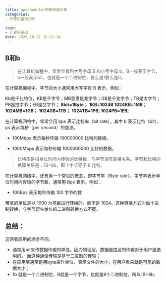```yaml
---
title: apscheduler的触发器对象
categories: 
- 计算机基础知识

tags:
- 计算机基础
date: 2020-10-21 15:21:34
---
```

## B和b

> 在计算机编程中，常常会看到大写字母 B 和小写字母 b，B一般表示字节，b一般表示bit，也就是一个二进制位，要么是1要么是0。

在计算机编程中，字节的大小通常用大写字母 B 表示，例如：

Kb是千比特位，KB是千字节；MB意思是兆字节；GB是千兆字节；TB是太字节；PB是拍字节；EB是艾字节；
	**8bit=1Byte；**
	**1KB=1024B**
	**1024KB=1MB；**
	**1024MB=1GB；**
	**1024GB=1TB；**
	**1024TB=1PB;**
	**1024PB=1EB;**

在计算机网络中，常常会用 bps 表示比特率（bit rate），其中 b 表示比特（bit），ps 表示每秒（per second）的意思。

- 100Mbps 表示每秒传输 100000000 比特的数据。

- 1000Mbps 表示每秒传输 1000000000 比特的数据。

> 比特率是指单位时间内传输的比特数，与字节没有直接关系。字节和比特的换算关系是：1B=8b，即 1 字节等于 8 比特。

在计算机网络中，还有另一个常见的概念，即字节率（Byte rate）。字节率表示单位时间内传输的字节数，通常用 Bps 表示。例如：

- 100Bps 表示每秒传输 100 字节的数

带宽的单位是以 1000 为基数进行转换的，而不是 1024。这种转换方式叫做十进制转换，与字节衍生单位的二进制转换方式不同。

## 总结：

这两者应用的场合不同。 

- 通常用bit来作数据传输的单位，因为物理层，数据链路层的传输对于用户是透明的， 而这种通信传输是基于二进制的传输；
-  在应用层通常是用byte来作单位，表示文件的大小，在用户看来就是可见的数据大小；
- 1b 就是一个二进制位，B就是一个字节，也就是8个二进制位，所以1B=8b;
